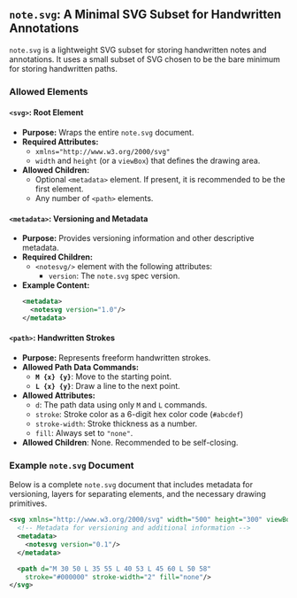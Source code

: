 ## `note.svg`: A Minimal SVG Subset for Handwritten Annotations

`note.svg` is a lightweight SVG subset for storing handwritten notes and annotations. It uses a small subset of SVG chosen to be the bare minimum for storing handwritten paths.
### Allowed Elements

#### `<svg>`: Root Element
- **Purpose:** Wraps the entire `note.svg` document.
- **Required Attributes:**
    - `xmlns="http://www.w3.org/2000/svg"`
    - `width` and `height` (or a `viewBox`) that defines the drawing area.
- **Allowed Children:**
	- Optional `<metadata>` element. If present, it is recommended to be the first element.
	- Any number of `<path>` elements.
#### `<metadata>`: Versioning and Metadata
- **Purpose:** Provides versioning information and other descriptive metadata.
- **Required Children:** 
	- `<notesvg/>` element with the following attributes:
		- `version`: The `note.svg` spec version.
- **Example Content:**
    ```xml
    <metadata>
      <notesvg version="1.0"/>
    </metadata>
    ```
#### `<path>`: Handwritten Strokes
- **Purpose:** Represents freeform handwritten strokes.
- **Allowed Path Data Commands:**  
    - **`M {x} {y}`**: Move to the starting point.
    - **`L {x} {y}`**: Draw a line to the next point.
- **Allowed Attributes:**
    - `d`: The path data using only `M` and `L` commands.
    - `stroke`: Stroke color as a 6-digit hex color code (`#abcdef`)
    - `stroke-width`: Stroke thickness as a number.
    - `fill`: Always set to `"none"`.
- **Allowed Children**: None. Recommended to be self-closing.

### Example `note.svg` Document

Below is a complete `note.svg` document that includes metadata for versioning, layers for separating elements, and the necessary drawing primitives.

```xml
<svg xmlns="http://www.w3.org/2000/svg" width="500" height="300" viewBox="0 0 500 300">
  <!-- Metadata for versioning and additional information -->
  <metadata>
    <notesvg version="0.1"/>
  </metadata>

  <path d="M 30 50 L 35 55 L 40 53 L 45 60 L 50 58" 
    stroke="#000000" stroke-width="2" fill="none"/>
</svg>
```
